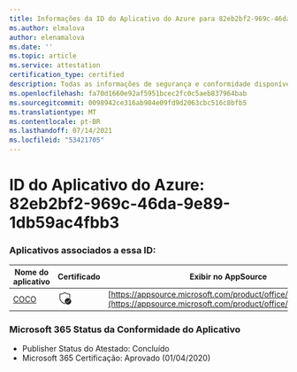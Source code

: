 ```yaml
---
title: Informações da ID do Aplicativo do Azure para 82eb2bf2-969c-46da-9e89-1db59ac4fbb3
ms.author: elmalova
author: elenamalova
ms.date: ''
ms.topic: article
ms.service: attestation
certification_type: certified
description: Todas as informações de segurança e conformidade disponíveis para 82eb2bf2-969c-46da-9e89-1db59ac4fbb3.
ms.openlocfilehash: fa70d1660e92af5951bcec2fc0c5aeb837964bab
ms.sourcegitcommit: 0098942ce316ab984e09fd9d2063cbc516c8bfb5
ms.translationtype: MT
ms.contentlocale: pt-BR
ms.lasthandoff: 07/14/2021
ms.locfileid: "53421705"
---
```

# <a name="azure-app-id-82eb2bf2-969c-46da-9e89-1db59ac4fbb3"></a>ID do Aplicativo do Azure: 82eb2bf2-969c-46da-9e89-1db59ac4fbb3


### <a name="apps-associated-with-this-id"></a>Aplicativos associados a essa ID:
| **Nome do aplicativo** | **Certificado** | **Exibir no AppSource** |
|-|-|-|
| [COCO](https://docs.microsoft.com/en-us/microsoft-365-app-certification/forward/WA200001468) | <img alt="Certified application badge" src="../media/certified-badge.png" height="25" width="25" /> | [https://appsource.microsoft.com/product/office/WA200001468](https://appsource.microsoft.com/product/office/WA200001468) |

### <a name="microsoft-365-app-compliance-status"></a>Microsoft 365 Status da Conformidade do Aplicativo
- Publisher Status do Atestado: Concluído
- Microsoft 365 Certificação: Aprovado (01/04/2020)
